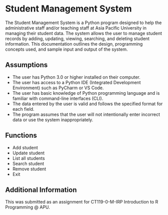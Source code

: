 # Student Management System
 
The Student Management System is a Python program designed to help the administrative staff and/or teaching staff at Asia Pacific University in managing their student data. The system allows the user to manage student records by adding, updating, viewing, searching, and deleting student information. This documentation outlines the design, programming concepts used, and sample input and output of the system.

## Assumptions
* The user has Python 3.0 or higher installed on their computer.
* The user has access to a Python IDE (Integrated Development Environment) such as PyCharm or VS Code.
* The user has basic knowledge of Python programming language and is familiar with command-line interfaces (CLI).
* The data entered by the user is valid and follows the specified format for each field.
* The program assumes that the user will not intentionally enter incorrect data or use the system inappropriately.

## Functions
* Add student
* Update student
* List all students
* Search student
* Remove student
* Exit

## Additional Information
This was submitted as an assignment for CT119-0-M-IRP Introduction to R Programming @ APU.